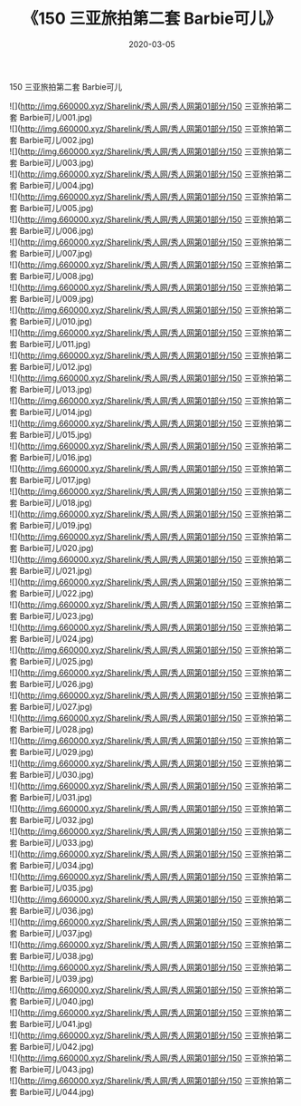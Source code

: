 ﻿---
layout: post
title:  《150 三亚旅拍第二套 Barbie可儿》
date:   2020-03-05
img: http://img.660000.xyz/Sharelink/秀人网/秀人网第01部分/150 三亚旅拍第二套 Barbie可儿/000.jpg
categories: [美女, 清纯, 唯美]
---

150 三亚旅拍第二套 Barbie可儿

  ![](http://img.660000.xyz/Sharelink/秀人网/秀人网第01部分/150 三亚旅拍第二套 Barbie可儿/001.jpg) <br> ![](http://img.660000.xyz/Sharelink/秀人网/秀人网第01部分/150 三亚旅拍第二套 Barbie可儿/002.jpg) <br> ![](http://img.660000.xyz/Sharelink/秀人网/秀人网第01部分/150 三亚旅拍第二套 Barbie可儿/003.jpg) <br> ![](http://img.660000.xyz/Sharelink/秀人网/秀人网第01部分/150 三亚旅拍第二套 Barbie可儿/004.jpg) <br> ![](http://img.660000.xyz/Sharelink/秀人网/秀人网第01部分/150 三亚旅拍第二套 Barbie可儿/005.jpg) <br> ![](http://img.660000.xyz/Sharelink/秀人网/秀人网第01部分/150 三亚旅拍第二套 Barbie可儿/006.jpg) <br> ![](http://img.660000.xyz/Sharelink/秀人网/秀人网第01部分/150 三亚旅拍第二套 Barbie可儿/007.jpg) <br> ![](http://img.660000.xyz/Sharelink/秀人网/秀人网第01部分/150 三亚旅拍第二套 Barbie可儿/008.jpg) <br> ![](http://img.660000.xyz/Sharelink/秀人网/秀人网第01部分/150 三亚旅拍第二套 Barbie可儿/009.jpg) <br> ![](http://img.660000.xyz/Sharelink/秀人网/秀人网第01部分/150 三亚旅拍第二套 Barbie可儿/010.jpg) <br> ![](http://img.660000.xyz/Sharelink/秀人网/秀人网第01部分/150 三亚旅拍第二套 Barbie可儿/011.jpg) <br> ![](http://img.660000.xyz/Sharelink/秀人网/秀人网第01部分/150 三亚旅拍第二套 Barbie可儿/012.jpg) <br> ![](http://img.660000.xyz/Sharelink/秀人网/秀人网第01部分/150 三亚旅拍第二套 Barbie可儿/013.jpg) <br> ![](http://img.660000.xyz/Sharelink/秀人网/秀人网第01部分/150 三亚旅拍第二套 Barbie可儿/014.jpg) <br> ![](http://img.660000.xyz/Sharelink/秀人网/秀人网第01部分/150 三亚旅拍第二套 Barbie可儿/015.jpg) <br> ![](http://img.660000.xyz/Sharelink/秀人网/秀人网第01部分/150 三亚旅拍第二套 Barbie可儿/016.jpg) <br> ![](http://img.660000.xyz/Sharelink/秀人网/秀人网第01部分/150 三亚旅拍第二套 Barbie可儿/017.jpg) <br> ![](http://img.660000.xyz/Sharelink/秀人网/秀人网第01部分/150 三亚旅拍第二套 Barbie可儿/018.jpg) <br> ![](http://img.660000.xyz/Sharelink/秀人网/秀人网第01部分/150 三亚旅拍第二套 Barbie可儿/019.jpg) <br> ![](http://img.660000.xyz/Sharelink/秀人网/秀人网第01部分/150 三亚旅拍第二套 Barbie可儿/020.jpg) <br> ![](http://img.660000.xyz/Sharelink/秀人网/秀人网第01部分/150 三亚旅拍第二套 Barbie可儿/021.jpg) <br> ![](http://img.660000.xyz/Sharelink/秀人网/秀人网第01部分/150 三亚旅拍第二套 Barbie可儿/022.jpg) <br> ![](http://img.660000.xyz/Sharelink/秀人网/秀人网第01部分/150 三亚旅拍第二套 Barbie可儿/023.jpg) <br> ![](http://img.660000.xyz/Sharelink/秀人网/秀人网第01部分/150 三亚旅拍第二套 Barbie可儿/024.jpg) <br> ![](http://img.660000.xyz/Sharelink/秀人网/秀人网第01部分/150 三亚旅拍第二套 Barbie可儿/025.jpg) <br> ![](http://img.660000.xyz/Sharelink/秀人网/秀人网第01部分/150 三亚旅拍第二套 Barbie可儿/026.jpg) <br> ![](http://img.660000.xyz/Sharelink/秀人网/秀人网第01部分/150 三亚旅拍第二套 Barbie可儿/027.jpg) <br> ![](http://img.660000.xyz/Sharelink/秀人网/秀人网第01部分/150 三亚旅拍第二套 Barbie可儿/028.jpg) <br> ![](http://img.660000.xyz/Sharelink/秀人网/秀人网第01部分/150 三亚旅拍第二套 Barbie可儿/029.jpg) <br> ![](http://img.660000.xyz/Sharelink/秀人网/秀人网第01部分/150 三亚旅拍第二套 Barbie可儿/030.jpg) <br> ![](http://img.660000.xyz/Sharelink/秀人网/秀人网第01部分/150 三亚旅拍第二套 Barbie可儿/031.jpg) <br> ![](http://img.660000.xyz/Sharelink/秀人网/秀人网第01部分/150 三亚旅拍第二套 Barbie可儿/032.jpg) <br> ![](http://img.660000.xyz/Sharelink/秀人网/秀人网第01部分/150 三亚旅拍第二套 Barbie可儿/033.jpg) <br> ![](http://img.660000.xyz/Sharelink/秀人网/秀人网第01部分/150 三亚旅拍第二套 Barbie可儿/034.jpg) <br> ![](http://img.660000.xyz/Sharelink/秀人网/秀人网第01部分/150 三亚旅拍第二套 Barbie可儿/035.jpg) <br> ![](http://img.660000.xyz/Sharelink/秀人网/秀人网第01部分/150 三亚旅拍第二套 Barbie可儿/036.jpg) <br> ![](http://img.660000.xyz/Sharelink/秀人网/秀人网第01部分/150 三亚旅拍第二套 Barbie可儿/037.jpg) <br> ![](http://img.660000.xyz/Sharelink/秀人网/秀人网第01部分/150 三亚旅拍第二套 Barbie可儿/038.jpg) <br> ![](http://img.660000.xyz/Sharelink/秀人网/秀人网第01部分/150 三亚旅拍第二套 Barbie可儿/039.jpg) <br> ![](http://img.660000.xyz/Sharelink/秀人网/秀人网第01部分/150 三亚旅拍第二套 Barbie可儿/040.jpg) <br> ![](http://img.660000.xyz/Sharelink/秀人网/秀人网第01部分/150 三亚旅拍第二套 Barbie可儿/041.jpg) <br> ![](http://img.660000.xyz/Sharelink/秀人网/秀人网第01部分/150 三亚旅拍第二套 Barbie可儿/042.jpg) <br> ![](http://img.660000.xyz/Sharelink/秀人网/秀人网第01部分/150 三亚旅拍第二套 Barbie可儿/043.jpg) <br> ![](http://img.660000.xyz/Sharelink/秀人网/秀人网第01部分/150 三亚旅拍第二套 Barbie可儿/044.jpg) <br>